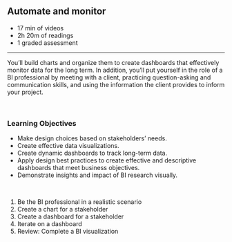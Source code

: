 ## Automate and monitor

- 17 min of videos
- 2h 20m of readings
- 1 graded assessment

<hr>

You’ll build charts and organize them to create dashboards that effectively monitor data for the long term. In addition, you’ll put yourself in the role of a BI professional by meeting with a client, practicing question-asking and communication skills, and using the information the client provides to inform your project.

<br>

### Learning Objectives

- Make design choices based on stakeholders’ needs.
- Create effective data visualizations.
- Create dynamic dashboards to track long-term data.
- Apply design best practices to create effective and descriptive dashboards that meet business objectives.
- Demonstrate insights and impact of BI research visually.

<br>

1. Be the BI professional in a realistic scenario
2. Create a chart for a stakeholder
3. Create a dashboard for a stakeholder
4. Iterate on a dashboard
5. Review: Complete a BI visualization
